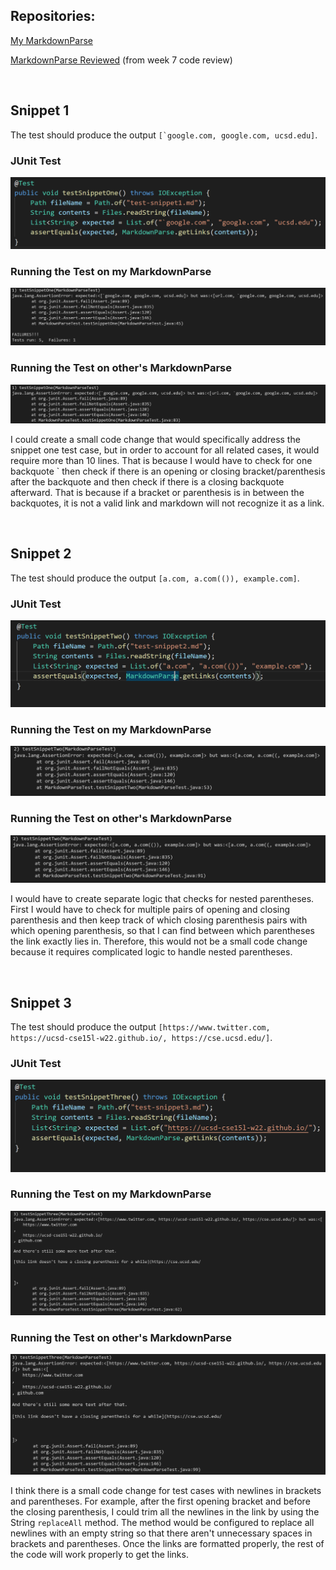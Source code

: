 ## Repositories: 

[My MarkdownParse](https://github.com/prashasthk/markdown-parse)

[MarkdownParse Reviewed](https://github.com/Darrengn/markdown-parse) (from week 7 code review)

&nbsp;

## Snippet 1

The test should produce the output ``[`google.com, google.com, ucsd.edu]``.
### JUnit Test
![Image](report_4_files/testOne.PNG)

### Running the Test on my MarkdownParse
![Image](report_4_files/myoutput.PNG)

### Running the Test on other's MarkdownParse
![Image](report_4_files/otherTest1Output.PNG)

I could create a small code change that would specifically address the snippet one test case, but in order to account for all related cases, it would require more than 10 lines. That is because I would have to check for one backquote ` then check if there is an opening or closing bracket/parenthesis after the backquote and then check if there is a closing backquote afterward. That is because if a bracket or parenthesis is in between the backquotes, it is not a valid link and markdown will not recognize it as a link.

&nbsp;

## Snippet 2
The test should produce the output `[a.com, a.com(()), example.com]`.
### JUnit Test
![Image](report_4_files/testTwo.PNG)

### Running the Test on my MarkdownParse
![Image](report_4_files/myTest2Output.PNG)

### Running the Test on other's MarkdownParse
![Image](report_4_files/otherTest2Output.PNG)

I would have to create separate logic that checks for nested parentheses. First I would have to check for multiple pairs of opening and closing parenthesis and then keep track of which closing parenthesis pairs with which opening parenthesis, so that I can find between which parentheses the link exactly lies in. Therefore, this would not be a small code change because it requires complicated logic to handle nested parentheses.

&nbsp;

## Snippet 3
The test should produce the output `[https://www.twitter.com, https://ucsd-cse15l-w22.github.io/, https://cse.ucsd.edu/]`.

### JUnit Test
![Image](report_4_files/testThree.PNG)

### Running the Test on my MarkdownParse
![Image](report_4_files/myTest3Output.PNG)

### Running the Test on other's MarkdownParse
![Image](report_4_files/otherTest3Output.PNG)

I think there is a small code change for test cases with newlines in brackets and parentheses. For example, after the first opening bracket and before the closing parenthesis, I could trim all the newlines in the link by using the String `replaceAll` method. The method would be configured to replace all newlines with an empty string so that there aren't unnecessary spaces in brackets and parentheses. Once the links are formatted properly, the rest of the code will work properly to get the links.

